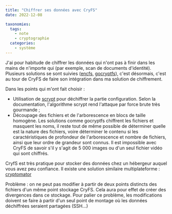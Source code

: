```yaml
---
title: "Chiffrer ses données avec CryFS"
date: 2022-12-08

taxonomies:
  tags:
    - note
    - cryptographie
  categories:
    - système
---
```


J'ai pour habitude de chiffrer les données qui n'ont pas à finir dans les mains de n'importe qui (par exemple, scan de documents d'identité). Plusieurs solutions se sont suivies ([encfs](https://github.com/vgough/encfs), [gocryptfs](https://nuetzlich.net/gocryptfs/)), c'est désormais, c'est au tour de CryFS de faire son intégration dans ma solution de chiffrement.

Dans les points qui m'ont fait choisir :

* Utilisation de [scrypt](https://en.wikipedia.org/wiki/Scrypt) pour déchiffrer la partie configuration. Selon la documentation, l'algorithme scrypt rend l'attaque par force brute très gourmande ;
* Découpage des fichiers et de l'arborescence en blocs de taille homogène. Les solutions comme gocryptfs chiffrent les fichiers et masquent les noms, il reste tout de même possible de déterminer quelle est la nature des fichiers, voire déterminer le contenu si les caractéristiques de profondeur de l'arborescence et nombre de fichiers, ainsi que leur ordre de grandeur sont connus. Il est impossible avec CryFS de savoir s'il y s'agit de 5 000 images ou d'un seul fichier vidéo qui sont chiffrés.

CryfS est très pratique pour stocker des données chez un hébergeur auquel vous avez peu confiance. Il existe une solution similaire multiplateforme : [cryptomator](https://cryptomator.org/)

Problème : on ne peut pas modifier à partir de deux points distincts des fichiers d'un même point stockage CryFS. Cela aura pour effet de créer des divergences dans ce stockage. Pour palier ce problème, les modifications doivent se faire à partir d'un seul point de montage où les données déchiffrées seraient partagées (SSH…)
